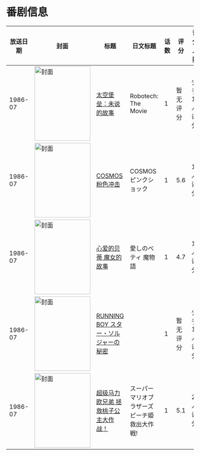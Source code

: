 # 番剧信息

|放送日期|封面|标题|日文标题|话数|评分|评分人数|
|---|---|---|---|---|---|---|
|1986-07|<img src="//lain.bgm.tv/pic/cover/c/53/fa/89876_yD1Yp.jpg" alt="封面" style="width:150px;height:200px;object-fit:cover;">|[太空堡垒：未说的故事](https://bangumi.tv/subject/89876)|Robotech: The Movie|1|暂无评分|少于10人评分|
|1986-07|<img src="//lain.bgm.tv/pic/cover/c/c3/cd/115371_u92MH.jpg" alt="封面" style="width:150px;height:200px;object-fit:cover;">|[COSMOS 粉色冲击](https://bangumi.tv/subject/115371)|COSMOS ピンクショック|1|5.6|18人评分|
|1986-07|<img src="/img/no_icon_subject.png" alt="封面" style="width:150px;height:200px;object-fit:cover;">|[心爱的贝蒂 魔女的故事](https://bangumi.tv/subject/135452)|愛しのベティ 魔物語|1|4.7|18人评分|
|1986-07|<img src="//lain.bgm.tv/pic/cover/c/21/fd/108298_sFWzK.jpg" alt="封面" style="width:150px;height:200px;object-fit:cover;">|[RUNNING BOY スター・ソルジャーの秘密](https://bangumi.tv/subject/108298)||1|暂无评分|少于10人评分|
|1986-07|<img src="//lain.bgm.tv/pic/cover/c/8c/c1/184439_azAZO.jpg" alt="封面" style="width:150px;height:200px;object-fit:cover;">|[超级马力欧兄弟 拯救桃子公主大作战！](https://bangumi.tv/subject/184439)|スーパーマリオブラザーズ ピーチ姫救出大作戦!|1|5.1|23人评分|
